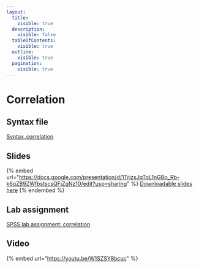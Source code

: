 ```yaml
---
layout:
  title:
    visible: true
  description:
    visible: false
  tableOfContents:
    visible: true
  outline:
    visible: true
  pagination:
    visible: true
---
```


# Correlation

## Syntax file

[Syntax\_correlation](https://drive.google.com/open?id=17UdHZxXjfXgZXylzT3ilr9\_yQfOHmDL1\&usp=drive\_fs)

## Slides

{% embed url="https://docs.google.com/presentation/d/1TrjzsJqTqL1nGBo_Rb-k6qZB9ZWfbstscsQFjZgNz10/edit?usp=sharing" %}
[Downloadable slides here](https://docs.google.com/presentation/d/1TrjzsJqTqL1nGBo\_Rb-k6qZB9ZWfbstscsQFjZgNz10/edit?usp=sharing)
{% endembed %}

## Lab assignment

[SPSS lab assignment: correlation](https://docs.google.com/document/d/1a8kBiXVmjeaoVj2tfPXaHSOFEIbEcxFVRDGEWP5e\_O0/edit?usp=sharing)

## Video

{% embed url="https://youtu.be/W1SZSY8bcuc" %}
